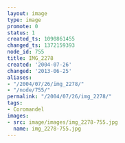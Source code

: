 ```yaml
---
layout: image
type: image
promote: 0
status: 1
created_ts: 1090861455
changed_ts: 1372159393
node_id: 755
title: IMG_2278
created: '2004-07-26'
changed: '2013-06-25'
aliases:
- "/2004/07/26/img_2278/"
- "/node/755/"
permalink: "/2004/07/26/img_2278/"
tags:
- Coromandel
images:
- src: image/images/img_2278-755.jpg
  name: img_2278-755.jpg
---
```


